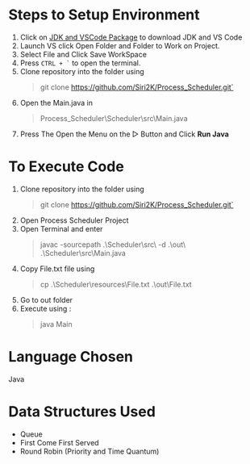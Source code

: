 # Steps to Setup Environment
1) Click on [JDK and VSCode Package](https://aka.ms/vscode-java-installer-win) to download JDK and VS Code
2) Launch VS click Open Folder and Folder to Work on Project.
3) Select File and Click Save WorkSpace
4) Press ``` CTRL + ` ```  to open the terminal. 
5) Clone repository into the folder using  
   > git clone https://github.com/Siri2K/Process_Scheduler.git`
6) Open the Main.java in
   > Process_Scheduler\Scheduler\src\Main.java
7) Press The Open the Menu on the ▻ Button and Click **Run Java**

# To Execute Code
1) Clone repository into the folder using  
   > git clone https://github.com/Siri2K/Process_Scheduler.git`
2) Open Process Scheduler Project
3) Open Terminal and enter 
   > javac -sourcepath .\Scheduler\src\ -d .\out\ .\Scheduler\src\Main.java
4) Copy File.txt file using
   > cp .\Scheduler\resources\File.txt .\out\File.txt
5) Go to out folder
6) Execute using :
   > java Main
   


# Language Chosen
Java

# Data Structures Used 
- Queue
- First Come First Served
- Round Robin (Priority and Time Quantum)